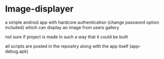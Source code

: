 # Image-displayer
a simple android app with hardcore authentication (change password option included) which can display an image from users gallery

not sure if project is made in such a way that it could be built 

all scripts are posted in the repositry along with the app itself (app-debug.apk)
